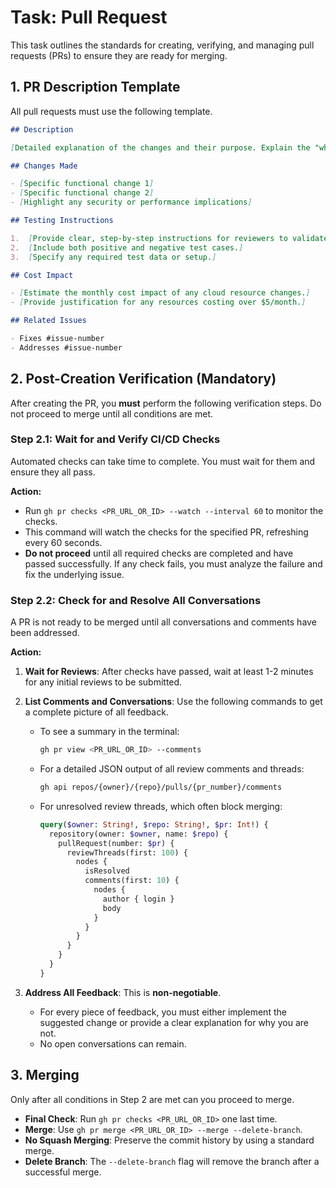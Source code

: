 # Task: Pull Request

This task outlines the standards for creating, verifying, and managing pull requests (PRs) to ensure they are ready for merging.

## 1. PR Description Template

All pull requests must use the following template.

```markdown
## Description

[Detailed explanation of the changes and their purpose. Explain the "why," not just the "what." Address the business value or the problem being solved.]

## Changes Made

- [Specific functional change 1]
- [Specific functional change 2]
- [Highlight any security or performance implications]

## Testing Instructions

1.  [Provide clear, step-by-step instructions for reviewers to validate the changes.]
2.  [Include both positive and negative test cases.]
3.  [Specify any required test data or setup.]

## Cost Impact

- [Estimate the monthly cost impact of any cloud resource changes.]
- [Provide justification for any resources costing over $5/month.]

## Related Issues

- Fixes #issue-number
- Addresses #issue-number
```

## 2. Post-Creation Verification (Mandatory)

After creating the PR, you **must** perform the following verification steps. Do not proceed to merge until all conditions are met.

### Step 2.1: Wait for and Verify CI/CD Checks

Automated checks can take time to complete. You must wait for them and ensure they all pass.

**Action:**

- Run `gh pr checks <PR_URL_OR_ID> --watch --interval 60` to monitor the checks.
- This command will watch the checks for the specified PR, refreshing every 60 seconds.
- **Do not proceed** until all required checks are completed and have passed successfully.
  If any check fails, you must analyze the failure and fix the underlying issue.

### Step 2.2: Check for and Resolve All Conversations

A PR is not ready to be merged until all conversations and comments have been addressed.

**Action:**

1.  **Wait for Reviews**: After checks have passed, wait at least 1-2 minutes for any initial reviews to be submitted.
2.  **List Comments and Conversations**: Use the following commands to get a complete picture of all feedback.
    -   To see a summary in the terminal:

        ```bash
        gh pr view <PR_URL_OR_ID> --comments
        ```

    -   For a detailed JSON output of all review comments and threads:

        ```bash
        gh api repos/{owner}/{repo}/pulls/{pr_number}/comments
        ```

    -   For unresolved review threads, which often block merging:

        ```graphql
        query($owner: String!, $repo: String!, $pr: Int!) {
          repository(owner: $owner, name: $repo) {
            pullRequest(number: $pr) {
              reviewThreads(first: 100) {
                nodes {
                  isResolved
                  comments(first: 10) {
                    nodes {
                      author { login }
                      body
                    }
                  }
                }
              }
            }
          }
        }
        ```

3.  **Address All Feedback**: This is **non-negotiable**.
    -   For every piece of feedback, you must either implement the suggested change or provide a clear explanation for why you are not.
    -   No open conversations can remain.

## 3. Merging

Only after all conditions in Step 2 are met can you proceed to merge.

-   **Final Check**: Run `gh pr checks <PR_URL_OR_ID>` one last time.
-   **Merge**: Use `gh pr merge <PR_URL_OR_ID> --merge --delete-branch`.
-   **No Squash Merging**: Preserve the commit history by using a standard merge.
-   **Delete Branch**: The `--delete-branch` flag will remove the branch after a successful merge.
